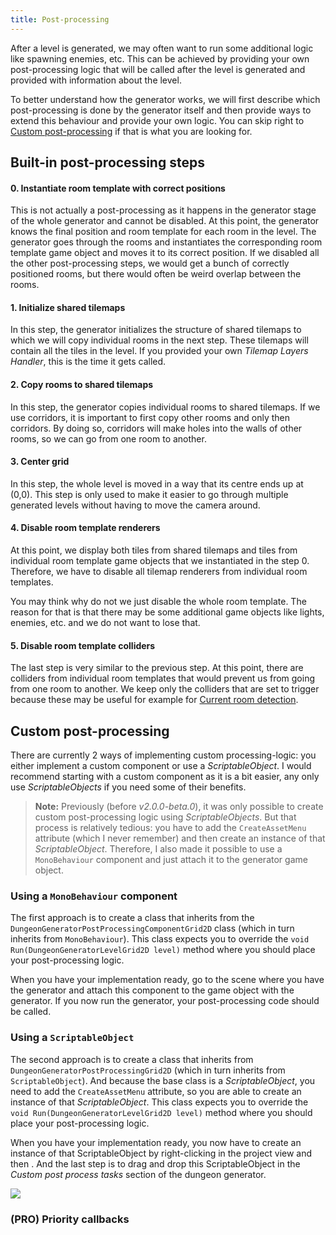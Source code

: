 ```yaml
---
title: Post-processing
---
```


After a level is generated, we may often want to run some additional logic like spawning enemies, etc. This can be achieved by providing your own post-processing logic that will be called after the level is generated and provided with information about the level. 

To better understand how the generator works, we will first describe which post-processing is done by the generator itself and then provide ways to extend this behaviour and provide your own logic. You can skip right to [Custom post-processing](./post-process#custom-post-processing) if that is what you are looking for.

## Built-in post-processing steps

#### 0. Instantiate room template with correct positions

This is not actually a post-processing as it happens in the generator stage of the whole generator and cannot be disabled. At this point, the generator knows the final position and room template for each room in the level. The generator goes through the rooms and instantiates the corresponding room template game object and moves it to its correct position. If we disabled all the other post-processing steps, we would get a bunch of correctly positioned rooms, but there would often be weird overlap between the rooms.

#### 1. Initialize shared tilemaps

In this step, the generator initializes the structure of shared tilemaps to which we will copy individual rooms in the next step. These tilemaps will contain all the tiles in the level. If you provided your own *Tilemap Layers Handler*, this is the time it gets called.

#### 2. Copy rooms to shared tilemaps

In this step, the generator copies individual rooms to shared tilemaps. If we use corridors, it is important to first copy other rooms and only then corridors. By doing so, corridors will make holes into the walls of other rooms, so we can go from one room to another.

#### 3. Center grid

In this step, the whole level is moved in a way that its centre ends up at (0,0). This step is only used to make it easier to go through multiple generated levels without having to move the camera around.

#### 4. Disable room template renderers

At this point, we display both tiles from shared tilemaps and tiles from individual room template game objects that we instantiated in the step 0. Therefore, we have to disable all tilemap renderers from individual room templates. 

You may think why do not we just disable the whole room template. The reason for that is that there may be some additional game objects like lights, enemies, etc. and we do not want to lose that.

#### 5. Disable room template colliders 

The last step is very similar to the previous step. At this point, there are colliders from individual room templates that would prevent us from going from one room to another. We keep only the colliders that are set to trigger because these may be useful for example for [Current room detection](../guides/current-room-detection.md).

## Custom post-processing

There are currently 2 ways of implementing custom processing-logic: you either implement a custom component or use a *ScriptableObject*. I would recommend starting with a custom component as it is a bit easier, any only use *ScriptableObjects* if you need some of their benefits.

> **Note:** Previously (before *v2.0.0-beta.0*), it was only possible to create custom post-processing logic using *ScriptableObjects*. But that process is relatively tedious: you have to add the `CreateAssetMenu` attribute (which I never remember) and then create an instance of that *ScriptableObject*. Therefore, I also made it possible to use a `MonoBehaviour` component and just attach it to the generator game object.

### Using a `MonoBehaviour` component

The first approach is to create a class that inherits from the `DungeonGeneratorPostProcessingComponentGrid2D` class (which in turn inherits from `MonoBehaviour`). This class expects you to override the `void Run(DungeonGeneratorLevelGrid2D level)` method where you should place your post-processing logic.

<ExternalCode name="2d_customPostProcessingComponent" />

When you have your implementation ready, go to the scene where you have the generator and attach this component to the game object with the generator. If you now run the generator, your post-processing code should be called.

### Using a `ScriptableObject`

The second approach is to create a class that inherits from `DungeonGeneratorPostProcessingGrid2D` (which in turn inherits from `ScriptableObject`). And because the base class is a *ScriptableObject*, you need to add the `CreateAssetMenu` attribute, so you are able to create an instance of that *ScriptableObject*. This class expects you to override the `void Run(DungeonGeneratorLevelGrid2D level)` method where you should place your post-processing logic.

<ExternalCode name="2d_customPostProcessing" />

When you have your implementation ready, you now have to create an instance of that ScriptableObject by right-clicking in the project view and then <Path path="2d:Examples/Docs/My custom post-processing" />. And the last step is to drag and drop this ScriptableObject in the *Custom post process tasks* section of the dungeon generator.

<Image src="2d/examples/example1/custom_post_process.png" caption="Add the ScriptableObject to the Custom post process tasks array" />

<FeatureUsage id="custom-post-processing" />

### (PRO) Priority callbacks